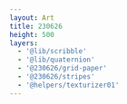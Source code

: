 ```yaml
---
layout: Art
title: 230626
height: 500
layers: 
  - '@lib/scribble'
  - '@lib/quaternion'
  - '@230626/grid-paper'
  - '@230626/stripes'
  - '@helpers/texturizer01'
---
```

<br>
<!-- <div class="row">
  <div class="col-6">
    <Layer title="230626" :layers="['@230626/bg']" help="@230626" />
  </div>
  <div class="col-6">
    <Layer title="230626" :layers="['@230626/bg']" help="@230626" />
  </div>
</div> -->